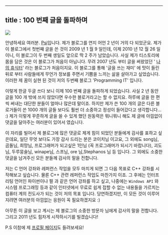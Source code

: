 ----------------
title : 100 번째 글을 돌파하며
--------------



![](http://img1.daumcdn.net/thumb/R1920x0/?fname=http%3A%2F%2Fcfile3.uf.tistory.com%2Fimage%2F16014D4D4D1612C924A4BB)

안녕하세요 여러분. [Psi](http://itguru.tistory.com/notice/107)입니다. 제가 블로그를 연지 어언 2 년이 거의 다 되었군요. 제가 이 블로그에서 첫번째 글을 쓴 것이 2009 년 1 월 9 일인데, 이제 2010 년 12 월 26 일이니, 이 블로그이 두 번째 생일도 앞으로 딱 2 주가 남았습니다. 사실 제가 티스토리에 몸을 담은 것은 이 블로그가 처음이 아닙니다. 무려 2007 년도 부터 글을 써왔었던 ' [나의 휴식터](http://kevin0960.tistory.com/)' 라는 블로그가 처음이지요. 이 블로그를 통해 '글을 쓰는 재미' 에 맛이 들린 뒤로 부터 사람들에게 무언가 정보를 주면서 기쁨을 느끼는 삶을 살아가고 싶었습니다. 이러한 제 꿈이 실현 된 것이 저의 두번째 블로그 'Programming IT' 입니다.

이렇게 한글 두글 쓰다 보니 이제 100 번째 글을 돌파하게 되었습니다. 사실 2 년 동안 글을 100 개 밖에 쓰지 않았다면 우수한 블로거라고는 할 수 없지요. 하루에 글을 한 편씩 써내는 대단한 분들이 얼마나 많은데 말이죠. 하지만 제가 쓴 100 개의 글은 다른 블로거들이 쓴 1000 개의 글들 보다도 훨씬 더 소중하고 정성이 들어갔다고 생각합니다... :) 제가 이렇게 꾸준하게 글을 쓸 수 있게 했던 원동력은 뭐니뭐니 해도 제 글에 아낌없이 댓글을 달아주는 여러분이 있어서 였습니다.

이 자리를 빌어서 제 블로그에 많은 댓글로 제게 힘이 되었던 분들에게 감사를 표하고 싶은데요, 일단 무엇 보다도 가장 감사 드리는 분은 코이치님 이고요, 그 외에도 song님, 곰돌님, 희망님, 프로그래머가 되고싶은 1인님 (꼭 프로그래머가 되시기 바랍니다), 괴도님, 두루뭉술님, winape님, 스프님, ore 님,Stephanos 님 등 입니다. 그 외에도 소중한 댓글을 남겨주신 모든 분들께 감사의 말을 전합니다.

저는 C 언어 강좌와 레퍼런스 작업을 모두 마치게 되면 그 다음 목표로 C++ 강좌를 시작해보고 싶습니다. 물론 C++ 관련 레퍼런스 작업도 마찬가지 이죠. 그 후에는 인터프리팅 언어인 파이썬이나 펄 과 같은 언어 강좌를 하고 싶고, 나중에는 `Windows API` 와 시스템 프로그래밍 등과 같이 인터넷에서 무료로 쉽게 접할 수 없는 내용들을 가르치는 컴퓨터 계의 전도사가 되는 것이 저의 목표 입니다. 당연하겠지만, 이 모든 것이 이루어지려면 여러분의 아낌없는 응원이 꼭 필요하겠지요 :)

아무튼 이 글을 보고 계시는 제 블로그의 소중한 방문자 님에게 감사의 말을 전합니다. 그리고 2011 년도 힘차게 시작하시기를 빌겠습니다!

P.S 이참에 제 [프로필 페이지](http://itguru.tistory.com/notice/107)도 들려보세요!
